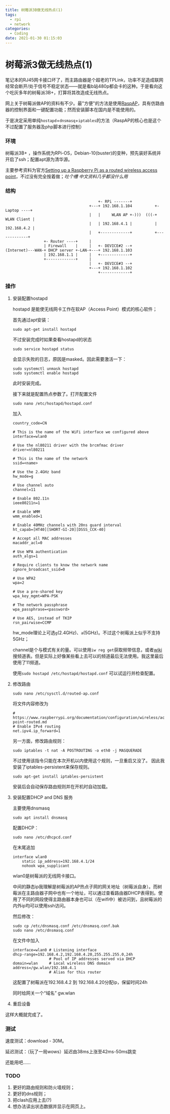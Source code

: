 ```yaml
---
title: 树莓派3B做无线热点(1)
tags:
  - rpi
  - network
categories:
  - Coding
date: 2021-01-30 01:15:03
---
```



# 树莓派3做无线热点(1)

笔记本的RJ45网卡接口坏了，而主路由器是个超老的TPLink，功率不足造成联网经常会断开/处于信号不稳定状态——就是看b站480p都会卡的这种。于是看向这个吃灰多年的树莓派3B+，打算将其改造成无线热点。

网上关于树莓派做AP的资料有不少。最"方便"的方法是使用[RaspAP](https://raspap.com)，具有仿路由器的控制界面和一键配置功能；然而安装脚本在国内是不能使用的。

于是决定采用单纯`hostapd`+`dnsmasq`+`iptables`的方法（RaspAP的核心也是这个不过配置了服务器及php脚本进行控制）

### 环境

树莓派3B+ ，操作系统为RPi-OS，Debian-10(buster)的变种，预先装好系统并开启了ssh；配置apt源为清华源。

主要参考资料为官方[Setting up a Raspberry Pi as a routed wireless access point](https://www.raspberrypi.org/documentation/configuration/wireless/access-point-routed.md)，不过没有完全按着做；*吐个槽 中文资料几乎都没什么用*

### 结构

```
                                         +- RPi -------+
                                     +---+ 192.168.1.104          +- Laptop ----+
                                     |   |     WLAN AP +-)))  (((-+ WLAN Client |
                                     |   | 192.168.4.1 |          | 192.168.4.2 |
                                     |   +-------------+          +-------------+
                 +- Router ----+     |
                 | Firewall    |     |   +- DEVICE#2 --+
(Internet)---WAN-+ DHCP server +-LAN-+---+ 192.168.1.103
                 | 192.168.1.1 |     |   +-------------+
                 +-------------+     |
                                     |   +- DEVICE#3 --+
                                     +---+ 192.168.1.102
                                         +-------------+
```

### 操作

1. 安装配置hostapd

   hostapd 是能使无线网卡工作在软AP（Access Point）模式的核心软件；

   首先通过apt安装：

   ```shell
   sudo apt-get install hostapd
   ```

   不过安装完成时如果查看hostapd的状态
   ```shell
   sudo service hostapd status
   ```
   会显示失败的日志，原因是masked。因此需要激活一下：

   ```shell
   sudo systemctl unmask hostapd
   sudo systemctl enable hostapd
   ```

   此时安装完成。

   接下来就是配置热点参数了。打开配置文件

   ```shell
   sudo nano /etc/hostapd/hostapd.conf
   ```

    加入

   ```shell
   country_code=CN

   # This is the name of the WiFi interface we configured above
   interface=wlan0

   # Use the nl80211 driver with the brcmfmac driver
   driver=nl80211

   # This is the name of the network
   ssid=<name>

   # Use the 2.4GHz band
   hw_mode=g

   # Use channel auto
   channel=11

   # Enable 802.11n
   ieee80211n=1

   # Enable WMM
   wmm_enabled=1

   # Enable 40MHz channels with 20ns guard interval
   ht_capab=[HT40][SHORT-GI-20][DSSS_CCK-40]

   # Accept all MAC addresses
   macaddr_acl=0

   # Use WPA authentication
   auth_algs=1

   # Require clients to know the network name
   ignore_broadcast_ssid=0

   # Use WPA2
   wpa=2

   # Use a pre-shared key
   wpa_key_mgmt=WPA-PSK

   # The network passphrase
   wpa_passphrase=<password>

   # Use AES, instead of TKIP
   rsn_pairwise=CCMP
   ```

   hw_mode理论上可选`g`(2.4GHz)、`a`(5GHz)。不过这个树莓派上似乎不支持5GHz；

   channel是个与模式有关的量。可以使用`iw reg get`获取频带信息，或者[wiki](https://en.wikipedia.org/wiki/List_of_WLAN_channels)搜频道表。但是实际上好像某些看上去可以的频道最后无法使用。我这里最后使用了11频道。

   使用`sudo hostapd /etc/hostapd/hostapd.conf` 可以试运行并检查配置。

2. 修改路由

   ```shell
   sudo nano /etc/sysctl.d/routed-ap.conf
   ```

   将文件内容修改为

   ```shell
   # https://www.raspberrypi.org/documentation/configuration/wireless/access-point-routed.md
   # Enable IPv4 routing
   net.ipv4.ip_forward=1
   ```
   另一方面，修改路由规则：

   ```shell
   sudo iptables -t nat -A POSTROUTING -o eth0 -j MASQUERADE
   ```

   不过使用该指令只能在本次开机以内使用这个规则，一旦重启又没了。
   因此我安装了iptables-persistent来保存规则。

   ```shell
   sudo apt-get install iptables-persistent
   ```
   安装后会自动保存路由规则并在开机时自动加载。

3. 安装配置DHCP and DNS 服务

   主要使用dnsmasq

   ```shell
   sudo apt install dnsmasq
   ```

   配置DHCP：

   ```shell
   sudo nano /etc/dhcpcd.conf
   ```

   在末尾追加

   ```shell
   interface wlan0
       static ip_address=192.168.4.1/24
       nohook wpa_supplicant
   ```

   wlan0是树莓派的无线网卡接口。

   中间的静态ip我理解是树莓派的AP热点子网的网关地址（树莓派自身）。而树莓派在主路由器子网中也有一个地址，可以通过查看路由器DHCP表得到。使用了不同的网段使得主路由器本身也可以（在wifi中）被访问到，且树莓派的内外ip均可以使用ssh访问。

   然后修改：

   ```shell
   sudo cp /etc/dnsmasq.conf /etc/dnsmasq.conf.bak
   sudo nano /etc/dnsmasq.conf
   ```

   在文件中加入

   ```shell
   interface=wlan0 # Listening interface
   dhcp-range=192.168.4.2,192.168.4.20,255.255.255.0,24h
                   # Pool of IP addresses served via DHCP
   domain=wlan     # Local wireless DNS domain
   address=/gw.wlan/192.168.4.1
                   # Alias for this router
   ```

   这配置了树莓派在192.168.4.2 到 192.168.4.20分配ip，保留时间24h

   同时给网关一个“域名” gw.wlan

4. 重启设备



这样大概就完成了。

### 测试

速度测试：download - 30M。

延迟测试：（玩了一局wows）延迟由38ms上涨至42ms-50ms跳变

还能用吧……

### TODO

1. 更好的路由规则和防火墙规则；
2. 更好的dns规则；
3. 把clash应用上去(?)
4. 想办法读出状态数据并显示在网页上。